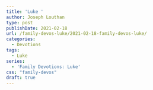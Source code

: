 ```yaml
---
title: 'Luke '
author: Joseph Louthan
type: post
publishDate: 2021-02-18
url: /family-devos-luke/2021-02-18-family-devos-luke/
categories:
  - Devotions
tags:
  - Luke
series:
  - 'Family Devotions: Luke'
css: "family-devos"
draft: true
---
```

